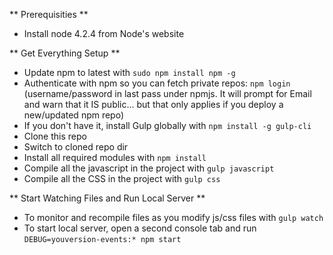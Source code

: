 ** Prerequisities **

 * Install node 4.2.4 from Node's website

** Get Everything Setup **

 * Update npm to latest with `sudo npm install npm -g`
 * Authenticate with npm so you can fetch private repos: `npm login` (username/password in last pass under npmjs. It will prompt for Email and warn that it IS public... but that only applies if you deploy a new/updated npm repo)
 * If you don't have it, install Gulp globally with `npm install -g gulp-cli`
 * Clone this repo
 * Switch to cloned repo dir
 * Install all required modules with `npm install`
 * Compile all the javascript in the project with `gulp javascript`
 * Compile all the CSS in the project with `gulp css`


** Start Watching Files and Run Local Server **

 * To monitor and recompile files as you modify js/css files with `gulp watch`
 * To start local server, open a second console tab and run `DEBUG=youversion-events:* npm start`
 